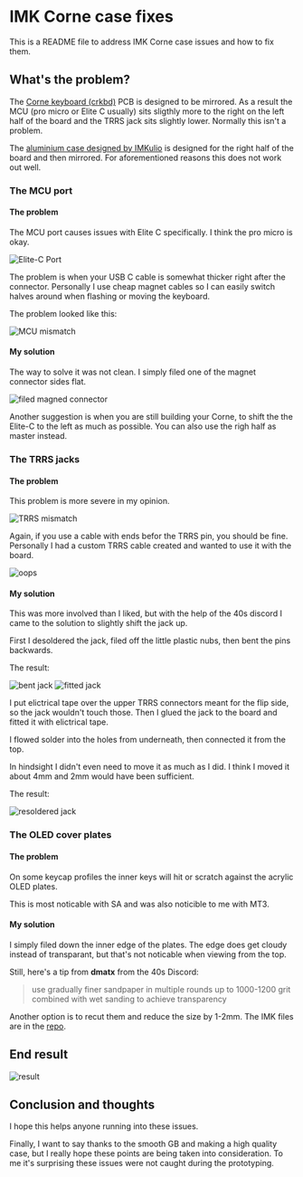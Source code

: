 # IMK Corne case fixes

This is a README file to address IMK Corne case issues and how to fix them.

## What's the problem?

The [Corne keyboard (crkbd)](https://github.com/foostan/crkbd) PCB is designed to be mirrored. As a result the MCU (pro micro or Elite C usually) sits sligthly more to the right on the left half of the board and the TRRS jack sits slightly lower. Normally this isn't a problem.

The [aluminium case designed by IMKulio](https://imkulio.com/) is designed for the right half of the board and then mirrored. For aforementioned reasons this does not work out well.

### The MCU port

#### The problem

The MCU port causes issues with Elite C specifically. I think the pro micro is okay.

![Elite-C Port](pics/elite_c_port.png)

The problem is when your USB C cable is somewhat thicker right after the connector. Personally I use cheap magnet cables so I can easily switch halves around when flashing or moving the keyboard.

The problem looked like this:

![MCU mismatch](pics/mcu_mismatch.png)

#### My solution

The way to solve it was not clean. I simply filed one of the magnet connector sides flat.

![filed magned connector](pics/filed_magnet.png)

Another suggestion is when you are still building your Corne, to shift the the Elite-C to the left as much as possible. You can also use the righ half as master instead.

### The TRRS jacks

#### The problem

This problem is more severe in my opinion.

![TRRS mismatch](pics/trrs_mismatch.png)

Again, if you use a cable with ends befor the TRRS pin, you should be fine. Personally I had a custom TRRS cable created and wanted to use it with the board.

![oops](pics/jacknotfit.png)

#### My solution

This was more involved than I liked, but with the help of the 40s discord I came to the solution to slightly shift the jack up.

First I desoldered the jack, filed off the little plastic nubs, then bent the pins backwards.

The result:

![bent jack](pics/bentjack.png) ![fitted jack](pics/fitted_jack.png)

I put elictrical tape over the upper TRRS connectors meant for the flip side, so the jack wouldn't touch those. Then I glued the jack to the board and fitted it with elictrical tape.

I flowed solder into the holes from underneath, then connected it from the top.

In hindsight I didn't even need to move it as much as I did. I think I moved it about 4mm and 2mm would have been sufficient.

The result:

![resoldered jack](pics/resoldered_jack.png) 

### The OLED cover plates

#### The problem

On some keycap profiles the inner keys will hit or scratch against the acrylic OLED plates.

This is most noticable with SA and was also noticible to me with MT3.

#### My solution

I simply filed down the inner edge of the plates. The edge does get cloudy instead of transparant, but that's not noticable when viewing from the top.

Still, here's a tip from **dmatx** from the 40s Discord:

> use gradually finer sandpaper in multiple rounds up to 1000-1200 grit combined with wet sanding to achieve transparency

Another option is to recut them and reduce the size by 1-2mm. The IMK files are in the [repo](https://github.com/foostan/crkbd/tree/master/case/acrylic_plate/imk).

## End result

![result](pics/result.png) 

## Conclusion and thoughts

I hope this helps anyone running into these issues.

Finally, I want to say thanks to the smooth GB and making a high quality case, but I really hope these points are being taken into consideration. To me it's surprising these issues were not caught during the prototyping.
